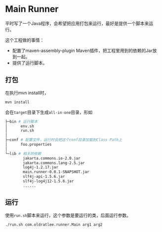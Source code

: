 Main Runner
========================

平时写了一个Java程序，会希望把应用打包来运行，最好是提供一个脚本来运行。

这个工程做的事情：

- 配置了maven-assembly-plugin Maven插件，把工程里用到的依赖的Jar放到一起。
- 提供了运行脚本。

打包
-------------------

在执行mvn install时，

```bash
mvn install
```

会在`target`目录下生成`all-in-one`目录，形如

```bash
├─bin # 运行脚本
│      env.sh
│      run.sh
│
├─conf # 配置文件，运行时会把这个conf目录加载到Class Path上
│      foo.properties
│
└─lib # 相关的依赖
        jakarta.commons.io-2.0.jar
        jakarta.commons.lang-2.5.jar
        log4j-1.2.17.jar
        main.runner-0.0.1-SNAPSHOT.jar
        slf4j-api-1.5.6.jar
        slf4j-log4j12-1.5.6.jar
        ......
```

运行
----------------------

使用`run.sh`脚本来运行，这个参数是要运行的类，后面运行参数。

```bash
./run.sh com.oldratlee.runner.Main arg1 arg2
```
